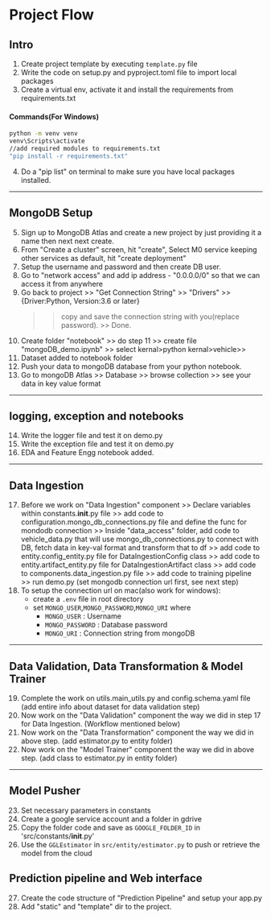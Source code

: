 # Project Flow
## Intro
1. Create project template by executing `template.py` file
2. Write the code on setup.py and pyproject.toml file to import local packages
3. Create a virtual env, activate it and install the requirements from requirements.txt
#### Commands(For Windows)
   ```bash
   python -m venv venv
   venv\Scripts\activate
   //add required modules to requirements.txt
   "pip install -r requirements.txt"
   ```
4. Do a "pip list" on terminal to make sure you have local packages installed.

---

## MongoDB Setup
5. Sign up to MongoDB Atlas and create a new project by just providing it a name then next next create.
6. From "Create a cluster" screen, hit "create", Select M0 service keeping other services as default, hit "create deployment"
7. Setup the username and password and then create DB user.
8. Go to "network access" and add ip address - "0.0.0.0/0" so that we can access it from anywhere
9. Go back to project >> "Get Connection String" >> "Drivers" >> {Driver:Python, Version:3.6 or later} 
   >> copy and save the connection string with you(replace password). >> Done.
10. Create folder "notebook" >> do step 11 >>  create file "mongoDB_demo.ipynb" >> select kernal>python kernal>vehicle>>
11. Dataset added to notebook folder
12. Push your data to mongoDB database from your python notebook.
13. Go to mongoDB Atlas >> Database >> browse collection >> see your data in key value format

---

## logging, exception and notebooks
14. Write the logger file and test it on demo.py
15. Write the exception file and test it on demo.py
16. EDA and Feature Engg notebook added.

---

## Data Ingestion
17. Before we work on "Data Ingestion" component >> Declare variables within constants.__init__.py file >> 
    add code to configuration.mongo_db_connections.py file and define the func for mondodb connection >> 
    Inside "data_access" folder, add code to vehicle_data.py that will use mongo_db_connections.py
    to connect with DB, fetch data in key-val format and transform that to df >>
    add code to entity.config_entity.py file for DataIngestionConfig class >>
    add code to entity.artifact_entity.py file for DataIngestionArtifact class >>
    add code to components.data_ingestion.py file >> add code to training pipeline >> 
    run demo.py (set mongodb connection url first, see next step)
18. To setup the connection url on mac(also work for windows):
	- create a `.env` file in root directory
	- set `MONGO_USER`,`MONGO_PASSWORD`,`MONGO_URI` where
		- `MONGO_USER` : Username
		- `MONGO_PASSWORD` : Database password
		- `MONGO_URI` : Connection string from mongoDB
		
---

## Data Validation, Data Transformation & Model Trainer
19. Complete the work on utils.main_utils.py and config.schema.yaml file (add entire info about dataset for data validation step)
20. Now work on the "Data Validation" component the way we did in step 17 for Data Ingestion. (Workflow mentioned below)
21. Now work on the "Data Transformation" component the way we did in above step. (add estimator.py to entity folder)
22. Now work on the "Model Trainer" component the way we did in above step. (add class to estimator.py in entity folder)

---

## Model Pusher
23. Set necessary parameters in constants
24. Create a google service account and a folder in gdrive
25. Copy the folder code and save as `GOOGLE_FOLDER_ID` in 'src/constants/__init__.py'
26. Use the `GGLEstimator` in `src/entity/estimator.py` to push or retrieve the model from the cloud

## Prediction pipeline and Web interface
27. Create the code structure of "Prediction Pipeline" and setup your app.py
28. Add "static" and "template" dir to the project.

	
	